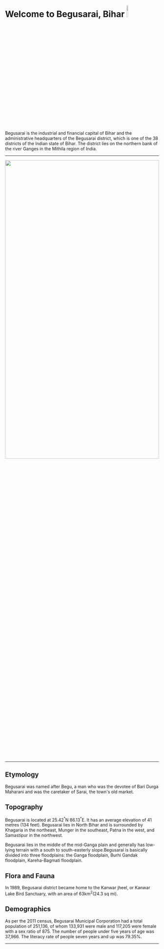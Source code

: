 <!DOCTYPE html>
<html lang="en">
  <head>
    <h1>
      Welcome to Begusarai, Bihar <img src="https://cdn.s3waas.gov.in/s3f4be00279ee2e0a53eafdaa94a151e2c/uploads/2018/02/2018022789.png" height="10%" width="10%">
    </h1>
  </head>
  <body>
    <p>
      Begusarai is the industrial and financial capital of Bihar and the administrative headquarters of the Begusarai district, which is one of the 38 districts of the Indian state of Bihar.
      The district lies on the northern bank of the river Ganges in the Mithila region of India.
      <hr> 
    </p>
  <img src="https://cdn.s3waas.gov.in/s3f4be00279ee2e0a53eafdaa94a151e2c/uploads/2018/04/2018041969.jpg" height="50%" width="100%">
      <hr>
      <h2>
        Etymology
      </h2>
<p>
  Begusarai was named after Begu, a man who was the devotee of Bari Durga Maharani and was the caretaker of Sarai, the town's old market.

</p>
      <h2>
      Topography
      </h2>

<p> 
Begusarai is located at 25.42<sup>°</sup>N 86.13<sup>°</sup>E. It has an average elevation of 41 metres (134 feet). Begusarai lies in North Bihar and is surrounded by Khagaria in the northeast, Munger in the southeast, Patna in the west, and Samastipur in the northwest.

Begusarai lies in the middle of the mid-Ganga plain and generally has low-lying terrain with a south to south-easterly slope.Begusarai is basically divided into three floodplains: the Ganga floodplain, Burhi Gandak floodplain, Kareha-Bagmati floodplain.
</p>
    <h2>
    Flora and Fauna
    </h2>
  
<p> 
In 1989, Begusarai district became home to the Kanwar jheel, or Kanwar Lake Bird Sanctuary, with an area of 63km<sup>2</sup>(24.3 sq mi).
</p> 

<h2>
  Demographics
</h2>
<p> 
As per the 2011 census, Begusarai Municipal Corporation had a total population of 251,136, of whom 133,931 were male and 117,205 were female with a sex ratio of 875. The number of people under five years of age was 37,966. The literacy rate of people seven years and up was 79.35%.
</p>
  <hr>

  </body>
    
    
</html>

